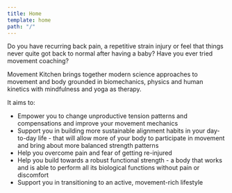```yaml
---
title: Home
template: home
path: "/"
---
```


Do you have recurring back pain, a repetitive strain injury or feel that things never quite got back to normal after having a baby? Have you ever tried movement coaching?

Movement Kitchen brings together modern science approaches to movement and body grounded in biomechanics, physics and human kinetics with mindfulness and yoga as therapy.

It aims to:

* Empower you to change unproductive tension patterns and compensations and improve your movement mechanics
* Support you in building more sustainable alignment habits in your day-to-day life - that will allow more of your body to participate in movement and bring about more balanced strength patterns
* Help you overcome pain and fear of getting re-injured
* Help you build towards a robust functional strength - a body that works and is able to perform all its biological functions without pain or discomfort
* Support you in transitioning to an active, movement-rich lifestyle


